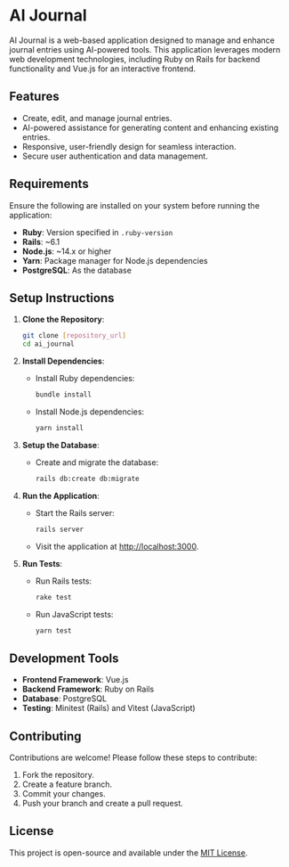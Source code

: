 # AI Journal

AI Journal is a web-based application designed to manage and enhance journal entries using AI-powered tools. This application leverages modern web development technologies, including Ruby on Rails for backend functionality and Vue.js for an interactive frontend.

## Features

- Create, edit, and manage journal entries.
- AI-powered assistance for generating content and enhancing existing entries.
- Responsive, user-friendly design for seamless interaction.
- Secure user authentication and data management.

## Requirements

Ensure the following are installed on your system before running the application:

- **Ruby**: Version specified in `.ruby-version`
- **Rails**: ~6.1
- **Node.js**: ~14.x or higher
- **Yarn**: Package manager for Node.js dependencies
- **PostgreSQL**: As the database

## Setup Instructions

1. **Clone the Repository**:
   ```bash
   git clone [repository_url]
   cd ai_journal
   ```

2. **Install Dependencies**:
   - Install Ruby dependencies:
     ```bash
     bundle install
     ```
   - Install Node.js dependencies:
     ```bash
     yarn install
     ```

3. **Setup the Database**:
   - Create and migrate the database:
     ```bash
     rails db:create db:migrate
     ```

4. **Run the Application**:
   - Start the Rails server:
     ```bash
     rails server
     ```
   - Visit the application at [http://localhost:3000](http://localhost:3000).

5. **Run Tests**:
   - Run Rails tests:
     ```bash
     rake test
     ```
   - Run JavaScript tests:
     ```bash
     yarn test
     ```

## Development Tools

- **Frontend Framework**: Vue.js
- **Backend Framework**: Ruby on Rails
- **Database**: PostgreSQL
- **Testing**: Minitest (Rails) and Vitest (JavaScript)

## Contributing

Contributions are welcome! Please follow these steps to contribute:

1. Fork the repository.
2. Create a feature branch.
3. Commit your changes.
4. Push your branch and create a pull request.

## License

This project is open-source and available under the [MIT License](LICENSE).
